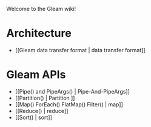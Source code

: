 Welcome to the Gleam wiki!

# Architecture
* [[Gleam data transfer format | data transfer format]]

# Gleam APIs
* [[Pipe() and PipeArgs() | Pipe-And-PipeArgs]]
* [[Partition() | Partition ]]
* [[Map() ForEach() FlatMap() Filter() | map]]
* [[Reduce() | reduce]]
* [[Sort() | sort]]

